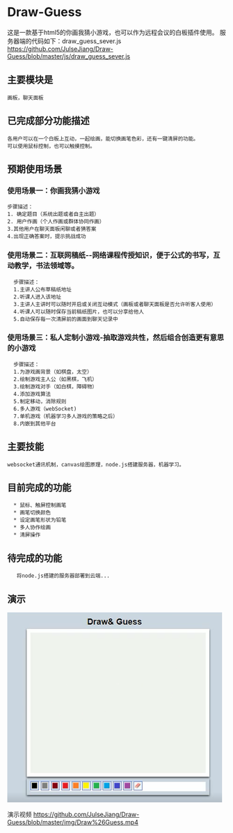 ﻿# Draw-Guess
这是一款基于html5的你画我猜小游戏，也可以作为远程会议的白板插件使用。
服务器端的代码如下：draw_guess_sever.js https://github.com/JulseJiang/Draw-Guess/blob/master/js/draw_guess_sever.js

## 主要模块是
	画板，聊天面板
## 已完成部分功能描述
	各用户可以在一个白板上互动，一起绘画，能切换画笔色彩，还有一键清屏的功能。
	可以使用鼠标控制，也可以触摸控制。
## 预期使用场景

### 使用场景一：你画我猜小游戏
	
	步骤描述：
	1. 确定题目（系统出题或者自主出题）
	2. 用户作画（个人作画或群体协同作画）
	3.其他用户在聊天面板闲聊或者猜答案
	4.出现正确答案时，提示挑战成功

### 使用场景二：互联网稿纸--网络课程传授知识，便于公式的书写，互动教学，书法领域等。

      步骤描述：
      1.主讲人公布草稿纸地址
      2.听课人进入该地址
      3.主讲人主讲时可以随时开启或关闭互动模式（画板或者聊天面板是否允许听客人使用）
      4.听课人可以随时保存当前稿纸图片，也可以分享给他人
      5.自动保存每一次清屏前的画面到聊天记录中

### 使用场景三：私人定制小游戏-抽取游戏共性，然后组合创造更有意思的小游戏
      步骤描述：
      1.为游戏画背景（如棋盘，太空）
      2.绘制游戏主人公（如黑棋，飞机）
      3.绘制游戏对手（如白棋，障碍物）
      4.添加游戏算法
      5.制定移动，消除规则
      6.多人游戏（webSocket)
      7.单机游戏（机器学习多人游戏的策略之后）
      8.内嵌到其他平台

## 主要技能
	websocket通讯机制，canvas绘图原理，node.js搭建服务器，机器学习。

## 目前完成的功能
      * 鼠标、触屏控制画笔
      * 画笔切换颜色
      * 设定画笔形状为铅笔
      * 多人协作绘画
      * 清屏操作
## 待完成的功能
       将node.js搭建的服务器部署到云端...
## 演示

![演示图片](/img/functionshowimg.png)

演示视频
https://github.com/JulseJiang/Draw-Guess/blob/master/img/Draw%26Guess.mp4
       

